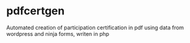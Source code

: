 # pdfcertgen
Automated creation of participation certification in pdf using data from wordpress and ninja forms, writen in php
